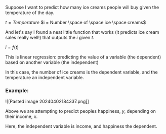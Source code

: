 Suppose I want to predict how many ice creams people will buy given the temperature of the day.

$t = Temperature$
$i = Number \space of \space ice \space creams$

And let's say I found a neat little function that works (it predicts ice cream sales really well!) that outputs the $i$ given $t$.

$i = f(t)$ 

This is linear regression: predicting the value of a variable (the dependent) based on another variable (the independent)

In this case, the number of ice creams is the dependent variable, and the temperature an independent variable.

### Example:

![[Pasted image 20240402184337.png]]

Above we are attempting to predict peoples happiness, $y$, depending on their income, $x$.

Here, the independent variable is income, and happiness the dependent.